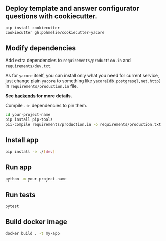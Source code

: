 ## Deploy template and answer configurator questions with cookiecutter.

```bash
pip install cookiecutter
cookiecutter gh:pohmelie/cookiecutter-yacore
```

## Modify dependencies

Add extra dependencies to `requirements/production.in` and `requirements/dev.txt`.

As for `yacore` itself, you can install only what you need for current service, just change plain `yacore` to something like `yacore[db.postgresql,net.http]` in `requirements/production.in` file.

**See [backends](backends.md) for more details.**

Compile `.in` dependencies to pin them.

```bash
cd your-project-name
pip install pip-tools
pii-compile requirements/production.in -o requirements/production.txt
```

## Install app

```bash
pip install -e ./[dev]
```

## Run app

```bash
python -m your-project-name
```

## Run tests

```bash
pytest
```

## Build docker image

```bash
docker build . -t my-app
```
